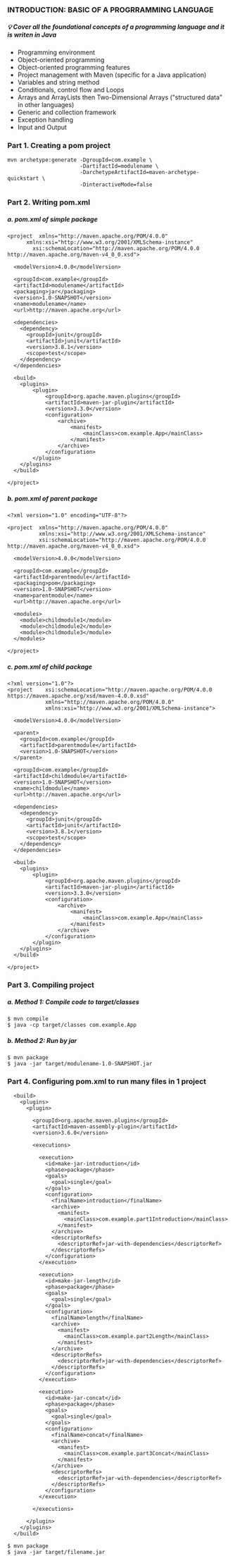 ### INTRODUCTION: BASIC OF A PROGRRAMMING LANGUAGE

##### 💡 Cover all the foundational concepts of a programming language and it is writen in Java

  - Programming environment
  - Object-oriented programming
  - Object-oriented programming features
  - Project management with Maven (specific for a Java application)
  - Variables and string method
  - Conditionals, control flow and Loops
  - Arrays and ArrayLists then Two-Dimensional Arrays ("structured data" in other languages)
  - Generic and collection framework
  - Exception handling
  - Input and Output


### Part 1. Creating a pom project
```
mvn archetype:generate -DgroupId=com.example \
                       -DartifactId=modulename \
                       -DarchetypeArtifactId=maven-archetype-quickstart \
                       -DinteractiveMode=false
```

### Part 2. Writing pom.xml

##### a. pom.xml of simple package
```
<project  xmlns="http://maven.apache.org/POM/4.0.0" 
      xmlns:xsi="http://www.w3.org/2001/XMLSchema-instance"
        xsi:schemaLocation="http://maven.apache.org/POM/4.0.0 http://maven.apache.org/maven-v4_0_0.xsd">

  <modelVersion>4.0.0</modelVersion>

  <groupId>com.example</groupId>
  <artifactId>modulename</artifactId>
  <packaging>jar</packaging>
  <version>1.0-SNAPSHOT</version>
  <name>modulename</name>
  <url>http://maven.apache.org</url>

  <dependencies>
    <dependency>
      <groupId>junit</groupId>
      <artifactId>junit</artifactId>
      <version>3.8.1</version>
      <scope>test</scope>
    </dependency>
  </dependencies>

  <build>
    <plugins>
        <plugin>
            <groupId>org.apache.maven.plugins</groupId>
            <artifactId>maven-jar-plugin</artifactId>
            <version>3.3.0</version>
            <configuration>
                <archive>
                    <manifest>
                        <mainClass>com.example.App</mainClass>
                    </manifest>
                </archive>
            </configuration>
        </plugin>
    </plugins>
  </build>

</project>

```

##### b. pom.xml of parent package
```
<?xml version="1.0" encoding="UTF-8"?>

<project  xmlns="http://maven.apache.org/POM/4.0.0" 
          xmlns:xsi="http://www.w3.org/2001/XMLSchema-instance" 
          xsi:schemaLocation="http://maven.apache.org/POM/4.0.0 http://maven.apache.org/maven-v4_0_0.xsd">

  <modelVersion>4.0.0</modelVersion>

  <groupId>com.example</groupId>
  <artifactId>parentmodule</artifactId>
  <packaging>pom</packaging>
  <version>1.0-SNAPSHOT</version>
  <name>parentmodule</name>
  <url>http://maven.apache.org</url>

  <modules>
    <module>childmodule1</module>
    <module>childmodule2</module>
    <module>childmodule3</module>
  </modules>
  
</project>

```

##### c. pom.xml of child package
```
<?xml version="1.0"?>
<project    xsi:schemaLocation="http://maven.apache.org/POM/4.0.0 https://maven.apache.org/xsd/maven-4.0.0.xsd" 
            xmlns="http://maven.apache.org/POM/4.0.0"
            xmlns:xsi="http://www.w3.org/2001/XMLSchema-instance">

  <modelVersion>4.0.0</modelVersion>

  <parent>
    <groupId>com.example</groupId>
    <artifactId>parentmodule</artifactId>
    <version>1.0-SNAPSHOT</version>
  </parent>

  <groupId>com.example</groupId>
  <artifactId>childmodule</artifactId>
  <version>1.0-SNAPSHOT</version>
  <name>childmodule</name>
  <url>http://maven.apache.org</url>

  <dependencies>
    <dependency>
      <groupId>junit</groupId>
      <artifactId>junit</artifactId>
      <version>3.8.1</version>
      <scope>test</scope>
    </dependency>
  </dependencies>

  <build>
    <plugins>
        <plugin>
            <groupId>org.apache.maven.plugins</groupId>
            <artifactId>maven-jar-plugin</artifactId>
            <version>3.3.0</version>
            <configuration>
                <archive>
                    <manifest>
                        <mainClass>com.example.App</mainClass>
                    </manifest>
                </archive>
            </configuration>
        </plugin>
    </plugins>
  </build>

</project>

```

### Part 3. Compiling project

##### a. Method 1: Compile code to target/classes
```
$ mvn compile
$ java -cp target/classes com.example.App
```

##### b. Method 2: Run by jar
```
$ mvn package
$ java -jar target/modulename-1.0-SNAPSHOT.jar
```

### Part 4. Configuring pom.xml to run many files in 1 project
```
  <build>
    <plugins>
      <plugin>
      
        <groupId>org.apache.maven.plugins</groupId>
        <artifactId>maven-assembly-plugin</artifactId>
        <version>3.6.0</version>

        <executions>

          <execution>
            <id>make-jar-introduction</id>
            <phase>package</phase>
            <goals>
              <goal>single</goal>
            </goals>
            <configuration>
              <finalName>introduction</finalName>
              <archive>
                <manifest>
                  <mainClass>com.example.part1Introduction</mainClass>
                </manifest>
              </archive>
              <descriptorRefs>
                <descriptorRef>jar-with-dependencies</descriptorRef>
              </descriptorRefs>
            </configuration>
          </execution>

          <execution>
            <id>make-jar-length</id>
            <phase>package</phase>
            <goals>
              <goal>single</goal>
            </goals>
            <configuration>
              <finalName>length</finalName>
              <archive>
                <manifest>
                  <mainClass>com.example.part2Length</mainClass>
                </manifest>
              </archive>
              <descriptorRefs>
                <descriptorRef>jar-with-dependencies</descriptorRef>
              </descriptorRefs>
            </configuration>
          </execution>

          <execution>
            <id>make-jar-concat</id>
            <phase>package</phase>
            <goals>
              <goal>single</goal>
            </goals>
            <configuration>
              <finalName>concat</finalName>
              <archive>
                <manifest>
                  <mainClass>com.example.part3Concat</mainClass>
                </manifest>
              </archive>
              <descriptorRefs>
                <descriptorRef>jar-with-dependencies</descriptorRef>
              </descriptorRefs>
            </configuration>
          </execution>

        </executions>
        
      </plugin>
    </plugins>
  </build>
```

```
$ mvn package
$ java -jar target/filename.jar
```